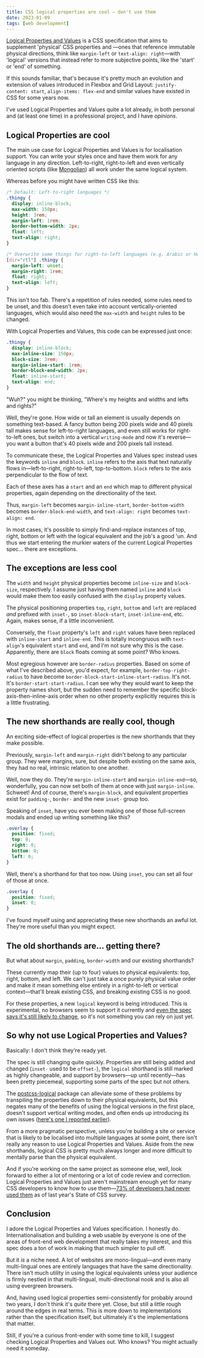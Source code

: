 ```yaml
---
title: CSS logical properties are cool — don't use them
date: 2023-01-09
tags: [web development]
---
```


[Logical Properties and Values](https://developer.mozilla.org/en-US/docs/Web/CSS/CSS_Logical_Properties) is a CSS specification that aims to supplement 'physical' CSS properties and —ones that reference immutable physical directions, think like `margin-left` or `text-align: right`—with 'logical' versions that instead refer to more subjective points, like the 'start' or 'end' of something.

If this sounds familiar, that's because it's pretty much an evolution and extension of values introduced in Flexbox and Grid Layout: `justify-content: start`, `align-items: flex-end` and similar values have existed in CSS for some years now.

I've used Logical Properties and Values quite a lot already, in both personal and (at least one time) in a professional project, and I have _opinions_.

## Logical Properties are cool

The main use case for Logical Properties and Values is for localisation support. You can write your styles once and have them work for any language in any direction. Left-to-right, right-to-left and even vertically oriented scripts (like [Mongolian](https://en.wikipedia.org/wiki/Mongolian_script)) all work under the same logical system.

Whereas before you might have written CSS like this:

```css
/* Default: Left-to-right languages */
.thingy {
  display: inline-block;
  max-width: 150px;
  height: 3rem;
  margin-left: 1rem;
  border-bottom-width: 2px;
  float: left;
  text-align: right;
}

/* Overwrite some things for right-to-left languages (e.g. Arabic or Hebrew) */
[dir="rtl"] .thingy {
  margin-left: unset;
  margin-right: 1rem;
  float: right;
  text-align: left;
}
```

This isn't too fab. There's a repetition of rules needed, some rules need to be unset, and this doesn't even take into account vertically-oriented languages, which would also need the `max-width` and `height` rules to be changed.

With Logical Properties and Values, this code can be expressed just once:

```css
.thingy {
  display: inline-block;
  max-inline-size: 150px;
  block-size: 3rem;
  margin-inline-start: 1rem;
  border-block-end-width: 2px;
  float: inline-start;
  text-align: end;
}
```

"Wuh?" you might be thinking, "Where's my heights and widths and lefts and rights?"

Well, they're gone. How wide or tall an element is usually depends on something text-based. A fancy button being 200 pixels wide and 40 pixels tall makes sense for left-to-right languages, and even still works for right-to-left ones, but switch into a vertical `writing-mode` and now it's reverse—you want a button that's 40 pixels wide and 200 pixels tall instead.

To communicate these, the Logical Properties and Values spec instead uses the keywords `inline` and `block`. `inline` refers to the axis that text naturally flows in—left-to-right, right-to-left, top-to-bottom. `block` refers to the axis perpendicular to the flow of text.

Each of these axes has a `start` and an `end` which map to different physical properties, again depending on the directionality of the text.

Thus, `margin-left` becomes `margin-inline-start`, `border-bottom-width` becomes `border-block-end-width`, and `text-align: right` becomes `text-align: end`.

In most cases, it's possible to simply find-and-replace instances of top, right, bottom or left with the logical equivalent and the job's a good 'un. And thus we start entering the murkier waters of the current Logical Properties spec... there are exceptions.

## The exceptions are less cool

The `width` and `height` physical properties become `inline-size` and `block-size`, respectively. I assume just having them named `inline` and `block` would make them too easily confused with the `display` property values.

The physical positioning properties `top`, `right`, `bottom` and `left` are replaced _and_ prefixed with `inset-`, so `inset-block-start`, `inset-inline-end`, etc. Again, makes sense, if a little inconvenient.

Conversely, the `float` property's `left` and `right` values have been replaced with `inline-start` and `inline-end`. This is totally incongruous with `text-align`'s equivalent `start` and `end`, and I'm not sure why this is the case. Apparently, there are `block` floats coming at some point? Who knows.

Most egregious however are `border-radius` properties. Based on some of what I've described above, you'd expect, for example, `border-top-right-radius` to have become `border-block-start-inline-start-radius`. It's not. It's `border-start-start-radius`. I can see why they would want to keep the property names short, but the sudden need to remember the specific block-axis-then-inline-axis order when no other property explicitly requires this is a little frustrating.

## The new shorthands are really cool, though

An exciting side-effect of logical properties is the new shorthands that they make possible.

Previously, `margin-left` and `margin-right` didn't belong to any particular group. They were margins, sure, but despite both existing on the same axis, they had no real, intrinsic relation to one another.

Well, now they do. They're `margin-inline-start` and `margin-inline-end`—so, wonderfully, you can now set both of them at once with just `margin-inline`. Schweet! And of course, there's `margin-block`, and equivalent properties exist for `padding-`, `border-` and the new `inset-` group too.

Speaking of `inset`, have you ever been making one of those full-screen modals and ended up writing something like this?

```css
.overlay {
  position: fixed;
  top: 0;
  right: 0;
  bottom: 0;
  left: 0;
}
```

Well, there's a shorthand for that too now. Using `inset`, you can set all four of those at once.

```css
.overlay {
  position: fixed;
  inset: 0;
}
```

I've found myself using and appreciating these new shorthands an awful lot. They're more useful than you might expect.

## The old shorthands are... getting there?

But what about `margin`, `padding`, `border-width` and our existing shorthands?

These currently map their (up to four) values to physical equivalents: top, right, bottom, and left. We can't just take a once purely physical value order and make it mean something else entirely in a right-to-left or vertical context—that'll break existing CSS, and breaking existing CSS is no good.

For these properties, a new `logical` keyword is being introduced. This is experimental, no browsers seem to support it currently and [even the spec says it's still likely to change](https://drafts.csswg.org/css-logical/#logical-shorthand-keyword), so it's not something you can rely on just yet.

## So why not use Logical Properties and Values?

Basically: I don't think they're ready yet.

The spec is still changing quite quickly. Properties are still being added and changed (`inset-` used to be `offset-`), the `logical` shorthand is still marked as highly changeable, and support by browsers—up until recently—has been pretty piecemeal, supporting some parts of the spec but not others.

The [postcss-logical](https://www.npmjs.com/package/postcss-logical) package can alleviate some of these problems by transpiling the properties down to their physical equivalents, but this negates many of the benefits of using the logical versions in the first place, doesn't support vertical writing modes, and often ends up introducing its own issues ([here's one I reported earlier](https://github.com/csstools/postcss-logical/issues/37)).

From a more pragmatic perspective, unless you're building a site or service that is likely to be localised into multiple languages at some point, there isn't really any reason to use Logical Properties and Values. Aside from the new shorthands, logical CSS is pretty much always longer and more difficult to mentally parse than the physical equivalent.

And if you're working on the same project as someone else, well, look forward to either a lot of mentoring or a lot of code review and correction. Logical Properties and Values just aren't mainstream enough yet for many CSS developers to know how to use them—[73% of developers had never used them](https://2022.stateofcss.com/en-US/features/layout/#logical_properties) as of last year's State of CSS survey.

## Conclusion

I adore the Logical Properties and Values specification. I honestly do. Internationalisation and building a web usable by everyone is one of the areas of front-end web development that really takes my interest, and this spec does a ton of work in making that much simpler to pull off.

But it _is_ a niche need. A lot of websites are mono-lingual—and even many multi-lingual ones are entirely languages that have the same directionality. There isn't much utility in using the logical equivalents unless your audience is firmly nestled in that multi-lingual, multi-directional nook and is also all using evergreen browsers.

And, having used logical properties semi-consistently for probably around two years, I don't think it's _quite_ there yet. Close, but still a little rough around the edges in real terms. This is more down to implementations rather than the specification itself, but ultimately it's the implementations that matter.

Still, if you're a curious front-ender with some time to kill, I suggest checking Logical Properties and Values out. Who knows? You might actually need it someday.
